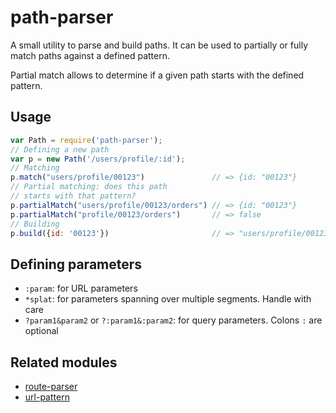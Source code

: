 # path-parser

A small utility to parse and build paths. It can be used to partially or fully
match paths against a defined pattern.

Partial match allows to determine if a given path starts with the defined pattern.

## Usage

```javascript
var Path = require('path-parser');
// Defining a new path
var p = new Path('/users/profile/:id');
// Matching
p.match("users/profile/00123")               // => {id: "00123"}
// Partial matching: does this path
// starts with that pattern?
p.partialMatch("users/profile/00123/orders") // => {id: "00123"}
p.partialMatch("profile/00123/orders")       // => false
// Building
p.build({id: '00123'})                       // => "users/profile/00123"
```

## Defining parameters

- `:param`: for URL parameters
- `*splat`: for parameters spanning over multiple segments. Handle with care
- `?param1&param2` or `?:param1&:param2`: for query parameters. Colons `:` are optional

## Related modules

- [route-parser](https://github.com/rcs/route-parser)
- [url-pattern](https://github.com/snd/url-pattern)
